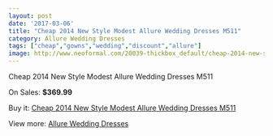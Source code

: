 ```yaml
---
layout: post
date: '2017-03-06'
title: "Cheap 2014 New Style Modest Allure Wedding Dresses M511"
category: Allure Wedding Dresses
tags: ["cheap","gowns","wedding","discount","allure"]
image: http://www.neoformal.com/20039-thickbox_default/cheap-2014-new-style-modest-allure-wedding-dresses-m511.jpg
---
```

Cheap 2014 New Style Modest Allure Wedding Dresses M511

On Sales: **$369.99**
<a href="https://www.neoformal.com/en/allure-wedding-dresses-2014/6385-cheap-2014-new-style-modest-allure-wedding-dresses-m511.html"><amp-img layout="responsive" width="600" height="600" src="//www.neoformal.com/20039-thickbox_default/cheap-2014-new-style-modest-allure-wedding-dresses-m511.jpg" alt="Cheap 2014 New Style Modest Allure Wedding Dresses M511 0" /></a>
<a href="https://www.neoformal.com/en/allure-wedding-dresses-2014/6385-cheap-2014-new-style-modest-allure-wedding-dresses-m511.html"><amp-img layout="responsive" width="600" height="600" src="//www.neoformal.com/20040-thickbox_default/cheap-2014-new-style-modest-allure-wedding-dresses-m511.jpg" alt="Cheap 2014 New Style Modest Allure Wedding Dresses M511 1" /></a>

Buy it: [Cheap 2014 New Style Modest Allure Wedding Dresses M511](https://www.neoformal.com/en/allure-wedding-dresses-2014/6385-cheap-2014-new-style-modest-allure-wedding-dresses-m511.html "Cheap 2014 New Style Modest Allure Wedding Dresses M511")

View more: [Allure Wedding Dresses](https://www.neoformal.com/en/82-allure-wedding-dresses-2014 "Allure Wedding Dresses")